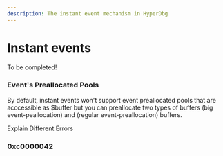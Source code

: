 ```yaml
---
description: The instant event mechanism in HyperDbg
---
```


# Instant events

To be completed!

### Event's Preallocated Pools

By default, instant events won't support event preallocated pools that are acccessible as $buffer but you can preallocate two types of buffers (big event-peallocation) and (regular event-preallocation) buffers.

Explain Different Errors

### 0xc0000042

